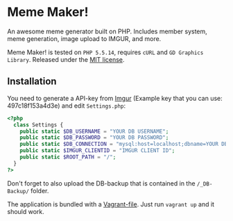 # Meme Maker!
An awesome meme generator built on PHP. Includes member system, meme generation, image upload to IMGUR, and more.

Meme Maker! is tested on `PHP 5.5.14`, requires `cURL` and `GD Graphics Library`. Released under the [MIT license](LICENSE).

## Installation
You need to generate a API-key from [Imgur](https://api.imgur.com) (Example key that you can use: 497c18f153a4d3e) and
edit `Settings.php`:

```php
<?php
  class Settings {
  	public static $DB_USERNAME = "YOUR DB USERNAME";
  	public static $DB_PASSWORD = "YOUR DB PASSWORD";
  	public static $DB_CONNECTION = "mysql:host=localhost;dbname=YOUR DB NAME";
  	public static $IMGUR_CLIENTID = "IMGUR CLIENT ID";
    public static $ROOT_PATH = "/";
  }
?>
```

Don't forget to also upload the DB-backup that is contained in the `/_DB-Backup/` folder.

The application is bundled with a [Vagrant-file](https://www.vagrantup.com). Just run `vagrant up` and it should work.